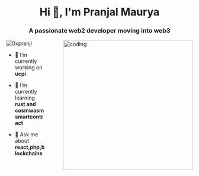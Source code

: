 <h1 align="center">Hi 👋, I'm Pranjal Maurya</h1>
<h3 align="center">A passionate web2 developer moving into web3</h3>
<img align="right" style="margin-left:50px" alt="coding" width="350" src="https://media.giphy.com/media/qgQUggAC3Pfv687qPC/giphy.gif">
<p align="left"> <img src="https://komarev.com/ghpvc/?username=0xpranjl&label=Profile%20views&color=0e75b6&style=flat" alt="0xpranjl" /> </p>

- 🔭 I’m currently working on **ucpi**

- 🌱 I’m currently learning **rust and cosmwasm smartcontract**

- 💬 Ask me about **react,php,blockchains**



